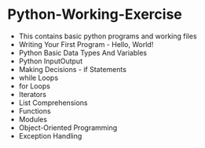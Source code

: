 Python-Working-Exercise
=======================
<ul>
<li>This contains basic python programs and working files</li>
<li> Writing Your First Program - Hello, World!</li>
<li>Python Basic Data Types And Variables</li>
<li>Python InputOutput</li>
<li> Making Decisions - if Statements</li>
<li>while Loops</li>
<li>for Loops</li>
<li>Iterators</li>
<li>List Comprehensions</li>
<li> Functions</li>
<li>Modules</li>
<li>Object-Oriented Programming </li>
<li>Exception Handling</li>
</u>
